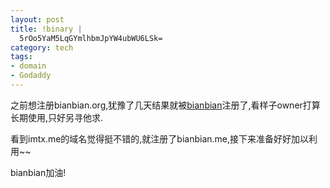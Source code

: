 ```yaml
--- 
layout: post
title: !binary |
  5rOo5YaM5LqGYmlhbmJpYW4ubWU6LSk=
category: tech
tags: 
- domain
- Godaddy
---
```

之前想注册bianbian.org,犹豫了几天结果就被[bianbian](http://bianbian.org)注册了,看样子owner打算长期使用,只好另寻他求.

看到imtx.me的域名觉得挺不错的,就注册了bianbian.me,接下来准备好好加以利用~~

bianbian加油!

